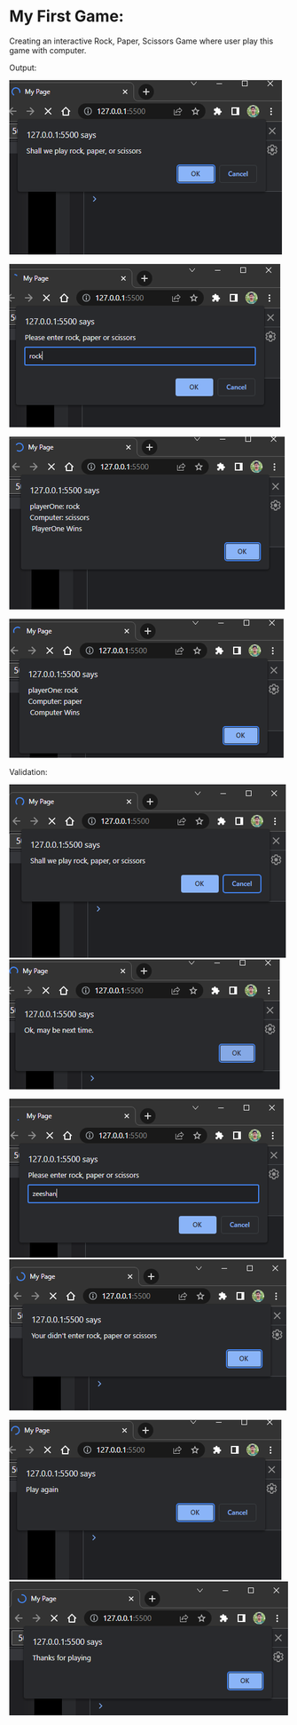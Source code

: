 # My First Game:
Creating an interactive Rock, Paper, Scissors Game where user play this game with computer.

Output:

![initial window](image.png)

![user's choice](image-1.png)

![result-user wins](image-2.png)

![result-computer wins](image-4.png)

Validation:

![when user don't want to play game](image-5.png)
![result-when not want to play](image-6.png)

![when user didn't enter right input](image-8.png)
![result- for invalid input choice](image-7.png)

![play again](image-3.png)
![result-user don't want to play again](image-9.png)